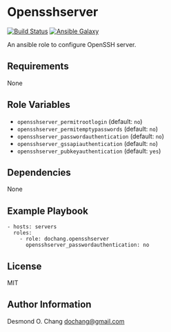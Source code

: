 Opensshserver
=============

[![Build Status](https://travis-ci.org/dochang/ansible-role-opensshserver.svg?branch=master)](https://travis-ci.org/dochang/ansible-role-opensshserver)
[![Ansible Galaxy](https://img.shields.io/badge/galaxy-dochang.opensshserver-blue.svg)](https://galaxy.ansible.com/dochang/opensshserver/)

An ansible role to configure OpenSSH server.

Requirements
------------

None

Role Variables
--------------

  - `opensshserver_permitrootlogin` (default: `no`)
  - `opensshserver_permitemptypasswords` (default: `no`)
  - `opensshserver_passwordauthentication` (default: `no`)
  - `opensshserver_gssapiauthentication` (default: `no`)
  - `opensshserver_pubkeyauthentication` (default: `yes`)

Dependencies
------------

None

Example Playbook
----------------

    - hosts: servers
      roles:
        - role: dochang.opensshserver
          opensshserver_passwordauthentication: no

License
-------

MIT

Author Information
------------------

Desmond O. Chang <dochang@gmail.com>
